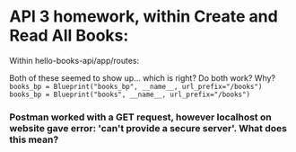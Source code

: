 # API 3 homework, within Create and Read All Books:
Within hello-books-api/app/routes:

Both of these seemed to show up... which is right? Do both work? Why?  
`books_bp = Blueprint("books_bp", __name__, url_prefix="/books")`   
`books_bp = Blueprint("books", __name__, url_prefix="/books")`

### Postman worked with a GET request, however localhost on website gave error: 'can't provide a secure server'. What does this mean?